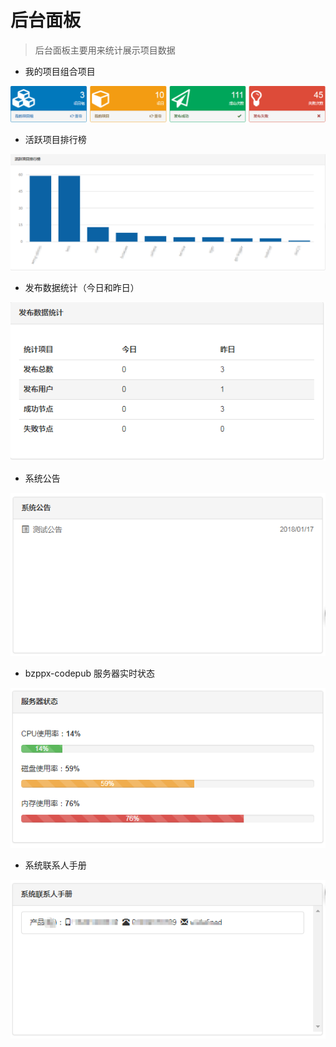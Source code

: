 # 后台面板

> 后台面板主要用来统计展示项目数据

- 我的项目组合项目

![img](./images/main_my.png)

- 活跃项目排行榜

![img](./images/main_race.png)

- 发布数据统计（今日和昨日）

![img](./images/main_count.png)

- 系统公告

![img](./images/main_notice.png)

- bzppx-codepub 服务器实时状态

![img](./images/main_server.png)

- 系统联系人手册

![img](./images/main_contact.png)

